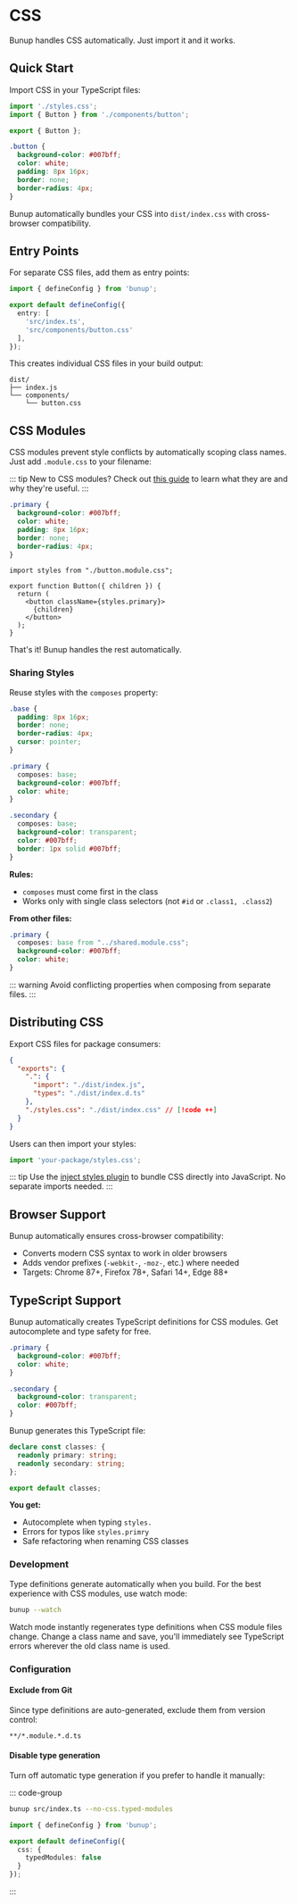 # CSS

Bunup handles CSS automatically. Just import it and it works.

## Quick Start

Import CSS in your TypeScript files:

```typescript [src/index.ts]
import './styles.css';
import { Button } from './components/button';

export { Button };
```

```css [src/styles.css]
.button {
  background-color: #007bff;
  color: white;
  padding: 8px 16px;
  border: none;
  border-radius: 4px;
}
```

Bunup automatically bundles your CSS into `dist/index.css` with cross-browser compatibility.

## Entry Points

For separate CSS files, add them as entry points:

```typescript [bunup.config.ts]
import { defineConfig } from 'bunup';

export default defineConfig({
  entry: [
    'src/index.ts', 
    'src/components/button.css'
  ],
});
```

This creates individual CSS files in your build output:

```plaintext
dist/
├── index.js
└── components/
    └── button.css
```

## CSS Modules

CSS modules prevent style conflicts by automatically scoping class names. Just add `.module.css` to your filename:

::: tip
New to CSS modules? Check out [this guide](https://css-tricks.com/css-modules-part-1-need/) to learn what they are and why they're useful.
:::

```css [src/components/button.module.css]
.primary {
  background-color: #007bff;
  color: white;
  padding: 8px 16px;
  border: none;
  border-radius: 4px;
}
```

```tsx [src/components/button.tsx]
import styles from "./button.module.css";

export function Button({ children }) {
  return (
    <button className={styles.primary}>
      {children}
    </button>
  );
}
```

That's it! Bunup handles the rest automatically.

### Sharing Styles

Reuse styles with the `composes` property:

```css [src/components/button.module.css] {9,15}
.base {
  padding: 8px 16px;
  border: none;
  border-radius: 4px;
  cursor: pointer;
}

.primary {
  composes: base;
  background-color: #007bff;
  color: white;
}

.secondary {
  composes: base;
  background-color: transparent;
  color: #007bff;
  border: 1px solid #007bff;
}
```

**Rules:**
- `composes` must come first in the class
- Works only with single class selectors (not `#id` or `.class1, .class2`)

**From other files:**

```css [src/components/button.module.css] {2}
.primary {
  composes: base from "../shared.module.css";
  background-color: #007bff;
  color: white;
}
```

::: warning
Avoid conflicting properties when composing from separate files.
:::

## Distributing CSS

Export CSS files for package consumers:

```json [package.json]
{
  "exports": {
    ".": {
      "import": "./dist/index.js",
      "types": "./dist/index.d.ts"
    },
    "./styles.css": "./dist/index.css" // [!code ++]
  }
}
```

Users can then import your styles:

```javascript
import 'your-package/styles.css';
```

::: tip
Use the [inject styles plugin](/docs/plugins/inject-styles) to bundle CSS directly into JavaScript. No separate imports needed.
:::

## Browser Support

Bunup automatically ensures cross-browser compatibility:

- Converts modern CSS syntax to work in older browsers
- Adds vendor prefixes (`-webkit-`, `-moz-`, etc.) where needed
- Targets: Chrome 87+, Firefox 78+, Safari 14+, Edge 88+

## TypeScript Support

Bunup automatically creates TypeScript definitions for CSS modules. Get autocomplete and type safety for free.

```css [src/components/button.module.css]
.primary {
  background-color: #007bff;
  color: white;
}

.secondary {
  background-color: transparent;
  color: #007bff;
}
```

Bunup generates this TypeScript file:

```ts [src/components/button.module.css.d.ts]
declare const classes: {
  readonly primary: string;
  readonly secondary: string;
};

export default classes;
```

**You get:**
- Autocomplete when typing `styles.`
- Errors for typos like `styles.primry`
- Safe refactoring when renaming CSS classes

### Development

Type definitions generate automatically when you build. For the best experience with CSS modules, use watch mode:

```sh
bunup --watch
```

Watch mode instantly regenerates type definitions when CSS module files change. Change a class name and save, you'll immediately see TypeScript errors wherever the old class name is used.

### Configuration

#### Exclude from Git

Since type definitions are auto-generated, exclude them from version control:

```plaintext [.gitignore]
**/*.module.*.d.ts
```

#### Disable type generation

Turn off automatic type generation if you prefer to handle it manually:

::: code-group

```sh [CLI]
bunup src/index.ts --no-css.typed-modules
```

```ts [bunup.config.ts]
import { defineConfig } from 'bunup';

export default defineConfig({
  css: {
    typedModules: false
  }
});
```

:::
